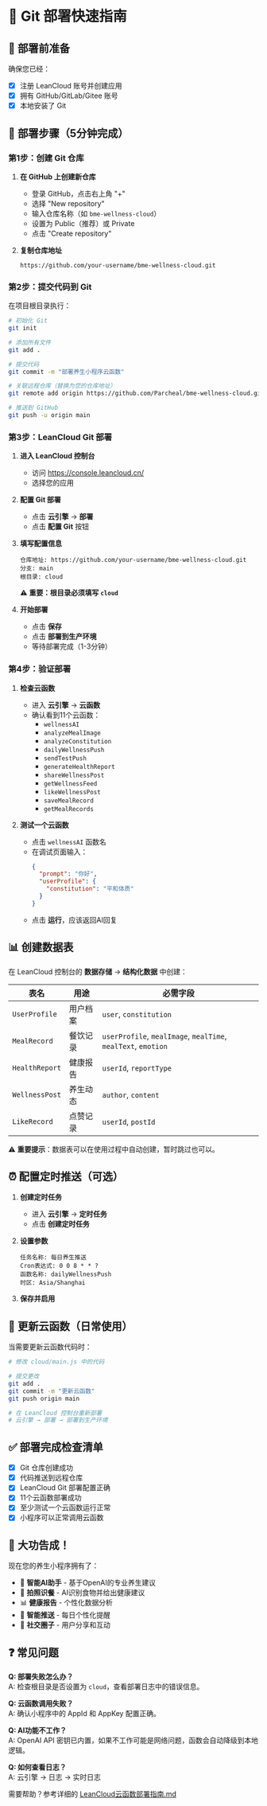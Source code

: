 # 🚀 Git 部署快速指南

## 📝 部署前准备

确保您已经：
- [x] 注册 LeanCloud 账号并创建应用
- [x] 拥有 GitHub/GitLab/Gitee 账号
- [x] 本地安装了 Git

## 🎯 部署步骤（5分钟完成）

### 第1步：创建 Git 仓库

1. **在 GitHub 上创建新仓库**
   - 登录 GitHub，点击右上角 "+"
   - 选择 "New repository"
   - 输入仓库名称（如 `bme-wellness-cloud`）
   - 设置为 Public（推荐）或 Private
   - 点击 "Create repository"

2. **复制仓库地址**
   ```
   https://github.com/your-username/bme-wellness-cloud.git
   ```

### 第2步：提交代码到 Git

在项目根目录执行：

```bash
# 初始化 Git
git init

# 添加所有文件
git add .

# 提交代码
git commit -m "部署养生小程序云函数"

# 关联远程仓库（替换为您的仓库地址）
git remote add origin https://github.com/Parcheal/bme-wellness-cloud.git

# 推送到 GitHub
git push -u origin main
```

### 第3步：LeanCloud Git 部署

1. **进入 LeanCloud 控制台**
   - 访问 https://console.leancloud.cn/
   - 选择您的应用

2. **配置 Git 部署**
   - 点击 **云引擎** → **部署**
   - 点击 **配置 Git** 按钮

3. **填写配置信息**
   ```
   仓库地址: https://github.com/your-username/bme-wellness-cloud.git
   分支: main
   根目录: cloud
   ```
   ⚠️ **重要：根目录必须填写 `cloud`**

4. **开始部署**
   - 点击 **保存**
   - 点击 **部署到生产环境**
   - 等待部署完成（1-3分钟）

### 第4步：验证部署

1. **检查云函数**
   - 进入 **云引擎** → **云函数**
   - 确认看到11个云函数：
     - `wellnessAI`
     - `analyzeMealImage`
     - `analyzeConstitution`
     - `dailyWellnessPush`
     - `sendTestPush`
     - `generateHealthReport`
     - `shareWellnessPost`
     - `getWellnessFeed`
     - `likeWellnessPost`
     - `saveMealRecord`
     - `getMealRecords`

2. **测试一个云函数**
   - 点击 `wellnessAI` 函数名
   - 在调试页面输入：
     ```json
     {
       "prompt": "你好",
       "userProfile": {
         "constitution": "平和体质"
       }
     }
     ```
   - 点击 **运行**，应该返回AI回复

## 📊 创建数据表

在 LeanCloud 控制台的 **数据存储** → **结构化数据** 中创建：

| 表名 | 用途 | 必需字段 |
|------|------|----------|
| `UserProfile` | 用户档案 | `user`, `constitution` |
| `MealRecord` | 餐饮记录 | `userProfile`, `mealImage`, `mealTime`, `mealText`, `emotion` |
| `HealthReport` | 健康报告 | `userId`, `reportType` |
| `WellnessPost` | 养生动态 | `author`, `content` |
| `LikeRecord` | 点赞记录 | `userId`, `postId` |

⚠️ **重要提示**：数据表可以在使用过程中自动创建，暂时跳过也可以。

## ⏰ 配置定时推送（可选）

1. **创建定时任务**
   - 进入 **云引擎** → **定时任务**
   - 点击 **创建定时任务**

2. **设置参数**
   ```
   任务名称: 每日养生推送
   Cron表达式: 0 0 8 * * ?
   函数名称: dailyWellnessPush
   时区: Asia/Shanghai
   ```

3. **保存并启用**

## 🔄 更新云函数（日常使用）

当需要更新云函数代码时：

```bash
# 修改 cloud/main.js 中的代码

# 提交更改
git add .
git commit -m "更新云函数"
git push origin main

# 在 LeanCloud 控制台重新部署
# 云引擎 → 部署 → 部署到生产环境
```

## ✅ 部署完成检查清单

- [x] Git 仓库创建成功
- [x] 代码推送到远程仓库
- [x] LeanCloud Git 部署配置正确
- [x] 11个云函数部署成功
- [x] 至少测试一个云函数运行正常
- [x] 小程序可以正常调用云函数

## 🎉 大功告成！

现在您的养生小程序拥有了：
- 🤖 **智能AI助手** - 基于OpenAI的专业养生建议
- 📸 **拍照识餐** - AI识别食物并给出健康建议  
- 📊 **健康报告** - 个性化数据分析
- 🔔 **智能推送** - 每日个性化提醒
- 👥 **社交圈子** - 用户分享和互动

## ❓ 常见问题

**Q: 部署失败怎么办？**  
A: 检查根目录是否设置为 `cloud`，查看部署日志中的错误信息。

**Q: 云函数调用失败？**  
A: 确认小程序中的 AppId 和 AppKey 配置正确。

**Q: AI功能不工作？**  
A: OpenAI API 密钥已内置，如果不工作可能是网络问题，函数会自动降级到本地逻辑。

**Q: 如何查看日志？**  
A: 云引擎 → 日志 → 实时日志

需要帮助？参考详细的 [LeanCloud云函数部署指南.md](./LeanCloud云函数部署指南.md)
